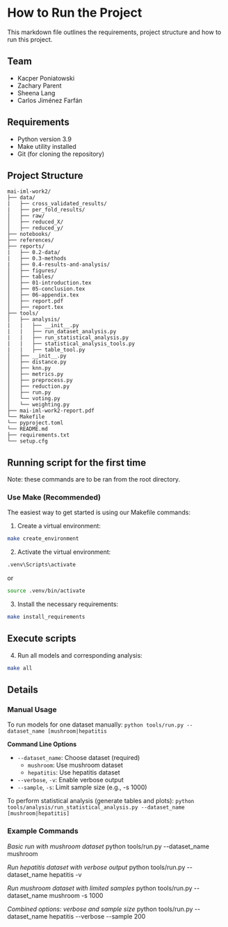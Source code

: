 # How to Run the Project

This markdown file outlines the requirements, project structure and how to run this project.

## Team

- Kacper Poniatowski
- Zachary Parent
- Sheena Lang
- Carlos Jiménez Farfán

## Requirements

- Python version 3.9
- Make utility installed
- Git (for cloning the repository)

## Project Structure

```
mai-iml-work2/
├── data/
|   ├── cross_validated_results/
|   ├── per_fold_results/
│   ├── raw/
│   ├── reduced_X/
│   ├── reduced_y/
├── notebooks/
├── references/
├── reports/
|   ├── 0.2-data/
|   ├── 0.3-methods
|   ├── 0.4-results-and-analysis/
│   ├── figures/
│   ├── tables/
│   ├── 01-introduction.tex
│   ├── 05-conclusion.tex
│   ├── 06-appendix.tex
│   ├── report.pdf
│   ├── report.tex
├── tools/
│   ├── analysis/
|   |   ├── __init__.py
|   |   ├── run_dataset_analysis.py
|   |   ├── run_statistical_analysis.py
|   |   ├── statistical_analysis_tools.py
|   |   ├── table_tool.py
│   ├── __init__.py
│   ├── distance.py
│   ├── knn.py
│   ├── metrics.py
│   ├── preprocess.py
│   ├── reduction.py
│   ├── run.py
│   └── voting.py
│   └── weighting.py
├── mai-iml-work2-report.pdf
└── Makefile
└── pyproject.toml
└── README.md
├── requirements.txt
└── setup.cfg
```

## Running script for the first time

Note: these commands are to be ran from the root directory.

### Use Make (Recommended)

The easiest way to get started is using our Makefile commands:

1. Create a virtual environment:

```bash
make create_environment
```

2. Activate the virtual environment:
```bash
.venv\Scripts\activate
```
or
```bash
source .venv/bin/activate
```

3. Install the necessary requirements:
```bash
make install_requirements
```

## Execute scripts

4. Run all models and corresponding analysis:
```bash
make all
```

## Details

### Manual Usage

To run models for one dataset manually:
`python tools/run.py --dataset_name [mushroom|hepatitis`

**Command Line Options**

- `--dataset_name`: Choose dataset (required)
  - `mushroom`: Use mushroom dataset
  - `hepatitis`: Use hepatitis dataset
- `--verbose`, `-v`: Enable verbose output
- `--sample`, `-s`: Limit sample size (e.g., -s 1000)

To perform statistical analysis (generate tables and plots):
`python tools/analysis/run_statistical_analysis.py --dataset_name [mushroom|hepatitis]`

### Example Commands

_Basic run with mushroom dataset_
python tools/run.py --dataset_name mushroom

_Run hepatitis dataset with verbose output_
python tools/run.py --dataset_name hepatitis -v

_Run mushroom dataset with limited samples_
python tools/run.py --dataset_name mushroom -s 1000

_Combined options: verbose and sample size_
python tools/run.py --dataset_name hepatitis --verbose --sample 200
